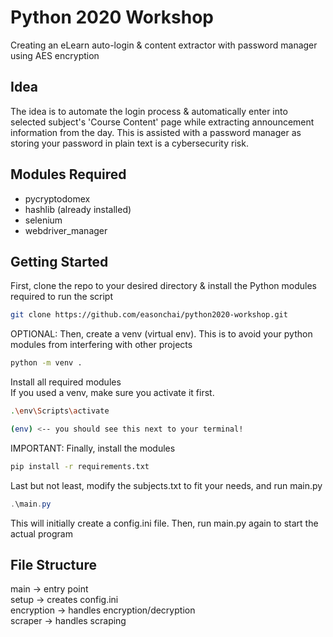 # Python 2020 Workshop

Creating an eLearn auto-login & content extractor with password manager using AES encryption

## Idea

The idea is to automate the login process & automatically enter into selected subject's 'Course Content' page while extracting announcement information from the day. This is assisted with a password manager as storing your password in plain text is a cybersecurity risk.

## Modules Required

- pycryptodomex
- hashlib (already installed)
- selenium
- webdriver_manager

## Getting Started

First, clone the repo to your desired directory & install the Python modules required to run the script

```bash
git clone https://github.com/easonchai/python2020-workshop.git
```

OPTIONAL: Then, create a venv (virtual env). This is to avoid your python modules from interfering with other projects

```bash
python -m venv .
```

Install all required modules
<br />
If you used a venv, make sure you activate it first.

```bash
.\env\Scripts\activate

(env) <-- you should see this next to your terminal!
```

IMPORTANT: Finally, install the modules

```bash
pip install -r requirements.txt
```

Last but not least, modify the subjects.txt to fit your needs, and run main.py

```Powershell
.\main.py
```

This will initially create a config.ini file. Then, run main.py again to start the actual program

## File Structure

main -> entry point <br />
setup -> creates config.ini <br />
encryption -> handles encryption/decryption <br />
scraper -> handles scraping <br />
